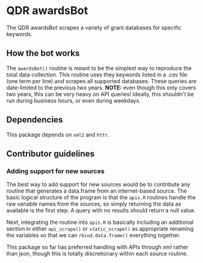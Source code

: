 # QDR awardsBot

The QDR awardsBot scrapes a variety of grant databases for specific keywords. 

## How the bot works

The `awardsBot()` routine is meant to be the simplest way to reproduce the total data collection. This routine uses they keywords listed in a .csv file (one term per line) and scrapes all supported databases. These queries are date-limited to the previous two years. **NOTE:** even though this only covers two years, this can be very heavy on API queries! Ideally, this shouldn't be run during business hours, or even during weekdays.

## Dependencies

This package depends on `xml2` and `httr`.

## Contributor guidelines

### Adding support for new sources

The best way to add support for new sources would be to contribute any routine that generates a data.frame from an internet-based source. The basic logical structure of the program is that the `apis.R` routines handle the raw variable names from the sources, so simply returning the data as available is the first step. A query with no results should return a null value. 

Next, integrating the routine into `apis.R` is basically including an additional section in either `api_scrape()` or `static_scrape()` as appropriate renaming the variables so that we can `rbind.data.frame()` everything together.

This package so far has preferred handling with APIs through xml rather than json, though this is totally discretionary within each source routine.
